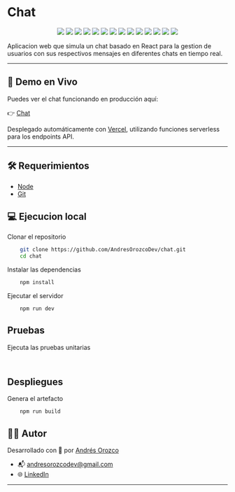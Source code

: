 # Chat

<p align="center">
  <img src="https://img.shields.io/badge/React-19.1.0-20232a?logo=react&logoColor=%2361DAFB" />
  <img src="https://img.shields.io/badge/React_Router-7.6.3-CA4245?logo=react-router&logoColor=white" />
  <img src="https://img.shields.io/badge/Vite-7.0.3-646CFF?logo=vite&logoColor=white" />
  <img src="https://img.shields.io/badge/Tailwind_CSS-4.1.11-38B2AC?logo=tailwind-css&logoColor=white" />
  <img src="https://img.shields.io/badge/Lucide_React-0.525.0-000000?logo=react&logoColor=white" />
  <img src="https://img.shields.io/badge/TypeScript-5.8.3-007ACC?logo=typescript&logoColor=white" />
  <img src="https://img.shields.io/badge/ESLint-9.30.1-4B32C3?logo=eslint&logoColor=white" />
  <img src="https://img.shields.io/badge/Node.js-20.11.1-6DA55F?logo=node.js&logoColor=white" />
  <img src="https://img.shields.io/badge/Firebase-11.6.1-FFCA28?logo=firebase&logoColor=black" />
  <img src="https://img.shields.io/badge/Firebase_Auth-integrated-FFCA28?logo=firebase&logoColor=black" />
  <img src="https://img.shields.io/badge/Firestore-Realtime_DB-FFCA28?logo=firebase&logoColor=black" />
  <img src="https://img.shields.io/badge/Deployed%20on-Vercel-black?logo=vercel" />
  <img src="https://img.shields.io/badge/status-in%20development-yellow" />
  <img src="https://img.shields.io/badge/license-MIT-blue" />
</p>

Aplicacion web que simula un chat basado en React para la gestion de usuarios con sus respectivos mensajes en diferentes chats en tiempo real.

---

## 🔗 Demo en Vivo

Puedes ver el chat funcionando en producción aquí:

👉 [Chat](chat-ochre-alpha-83.vercel.app)

Desplegado automáticamente con [Vercel](https://vercel.com), utilizando funciones serverless para los endpoints API.

---

## 🛠️ Requerimientos

- [Node](https://nodejs.org/)
- [Git](https://git-scm.com/)

## 💻 Ejecucion local

Clonar el repositorio
```bash
    git clone https://github.com/AndresOrozcoDev/chat.git
    cd chat
```

Instalar las dependencias
```bash
    npm install
```

Ejecutar el servidor
```bash
    npm run dev
```

## Pruebas
Ejecuta las pruebas unitarias
```bash
    
```

## Despliegues
Genera el artefacto
```bash
    npm run build
```

## 👨‍💻 Autor

Desarrollado con 💙 por [Andrés Orozco](https://github.com/AndresOrozcoDev)

- 📬 [andresorozcodev@gmail.com](mailto:andresorozcodev@gmail.com)
- 🌐 [LinkedIn](https://www.linkedin.com/in/andresorozcodev)

---